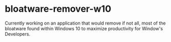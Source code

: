 # bloatware-remover-w10
Currently working on an application that would remove if not all, most of the bloatware found within Windows 10 to maximize productivity for Window's Developers.

